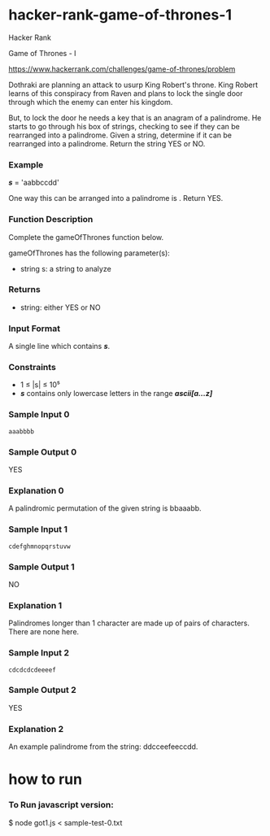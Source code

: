 # hacker-rank-game-of-thrones-1

Hacker Rank

Game of Thrones - I

https://www.hackerrank.com/challenges/game-of-thrones/problem

Dothraki are planning an attack to usurp King Robert's throne. King Robert learns of this conspiracy from Raven and plans to lock the single door through which the enemy can enter his kingdom.

But, to lock the door he needs a key that is an anagram of a palindrome. He starts to go through his box of strings, checking to see if they can be rearranged into a palindrome. Given a string, determine if it can be rearranged into a palindrome. Return the string YES or NO.

### Example

***s*** = 'aabbccdd'

One way this can be arranged into a palindrome is . Return YES.

### Function Description

Complete the gameOfThrones function below.

gameOfThrones has the following parameter(s):

- string s: a string to analyze

### Returns

- string: either YES or NO

### Input Format

A single line which contains ***s***.

### Constraints

- 1 ≤ |s| ≤ 10⁵
- ***s*** contains only lowercase letters in the range ***ascii[a...z]***

### Sample Input 0

```
aaabbbb
```

### Sample Output 0

YES

### Explanation 0

A palindromic permutation of the given string is bbaaabb.

### Sample Input 1

```
cdefghmnopqrstuvw
```

### Sample Output 1

NO

### Explanation 1

Palindromes longer than 1 character are made up of pairs of characters. There are none here.

### Sample Input 2

```
cdcdcdcdeeeef
```

### Sample Output 2

YES

### Explanation 2

An example palindrome from the string: ddcceefeeccdd.

# how to run

### To Run javascript version:

$ node got1.js < sample-test-0.txt 
